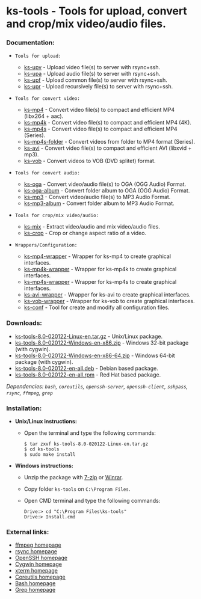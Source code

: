 ks-tools - Tools for upload, convert and crop/mix video/audio files.
====================================================================

### Documentation:
  * `Tools for upload:`

    * [ks-upv](https://github.com/q3aql/ks-tools/blob/main/doc/ks-upv.md) - Upload video file(s) to server with rsync+ssh.
    * [ks-upa](https://github.com/q3aql/ks-tools/blob/main/doc/ks-upa.md) - Upload audio file(s) to server with rsync+ssh.
    * [ks-upf](https://github.com/q3aql/ks-tools/blob/main/doc/ks-upf.md) - Upload common file(s) to server with rsync+ssh.
    * [ks-upr](https://github.com/q3aql/ks-tools/blob/main/doc/ks-upr.md) - Upload recursively file(s) to server with rsync+ssh.
  
  * `Tools for convert video:`

    * [ks-mp4](https://github.com/q3aql/ks-tools/blob/main/doc/ks-mp4.md) - Convert video file(s) to compact and efficient MP4 (libx264 + aac).
    * [ks-mp4k](https://github.com/q3aql/ks-tools/blob/main/doc/ks-mp4k.md) - Convert video file(s) to compact and efficient MP4 (4K).
    * [ks-mp4s](https://github.com/q3aql/ks-tools/blob/main/doc/ks-mp4s.md) - Convert video file(s) to compact and efficient MP4 (Series).
    * [ks-mp4s-folder](https://github.com/q3aql/ks-tools/blob/main/doc/ks-mp4s-folder.md) - Convert videos from folder to MP4 format (Series).
    * [ks-avi](https://github.com/q3aql/ks-tools/blob/main/doc/ks-avi.md) - Convert video file(s) to compact and efficient AVI (libxvid + mp3).
    * [ks-vob](https://github.com/q3aql/ks-tools/blob/main/doc/ks-vob.md) - Convert videos to VOB (DVD splitet) format.
  
  * `Tools for convert audio:`

    * [ks-oga](https://github.com/q3aql/ks-tools/blob/main/doc/ks-oga.md) - Convert video/audio file(s) to OGA (OGG Audio) Format.
    * [ks-oga-album](https://github.com/q3aql/ks-tools/blob/main/doc/ks-oga-album.md) - Convert folder album to OGA (OGG Audio) Format.
    * [ks-mp3](https://github.com/q3aql/ks-tools/blob/main/doc/ks-mp3.md) - Convert video/audio file(s) to MP3 Audio Format.
    * [ks-mp3-album](https://github.com/q3aql/ks-tools/blob/main/doc/ks-mp3-album.md) - Convert folder album to MP3 Audio Format.
  
  * `Tools for crop/mix video/audio:`

    * [ks-mix](https://github.com/q3aql/ks-tools/blob/main/doc/ks-mix.md) - Extract video/audio and mix video/audio files.
    * [ks-crop](https://github.com/q3aql/ks-tools/blob/main/doc/ks-crop.md) - Crop or change aspect ratio of a video.
  
  * `Wrappers/Configuration:`

    * [ks-mp4-wrapper](https://github.com/q3aql/ks-tools/blob/main/doc/ks-mp4-wrapper.md) - Wrapper for ks-mp4 to create graphical interfaces.
    * [ks-mp4k-wrapper](https://github.com/q3aql/ks-tools/blob/main/doc/ks-mp4k-wrapper.md) - Wrapper for ks-mp4k to create graphical interfaces.
    * [ks-mp4s-wrapper](https://github.com/q3aql/ks-tools/blob/main/doc/ks-mp4s-wrapper.md) - Wrapper for ks-mp4s to create graphical interfaces.
    * [ks-avi-wrapper](https://github.com/q3aql/ks-tools/blob/main/doc/ks-avi-wrapper.md) - Wrapper for ks-avi to create graphical interfaces.
    * [ks-vob-wrapper](https://github.com/q3aql/ks-tools/blob/main/doc/ks-vob-wrapper.md) - Wrapper for ks-vob to create graphical interfaces.
    * [ks-conf](https://github.com/q3aql/ks-tools/blob/main/doc/ks-conf.md) - Tool for create and modify all configuration files. 
    
### Downloads:
  * [ks-tools-8.0-020122-Linux-en.tar.gz](https://github.com/q3aql/ks-tools/releases/download/v8.0/ks-tools-8.0-020122-Linux-en.tar.gz) - Unix/Linux package.
  * [ks-tools-8.0-020122-Windows-en-x86.zip](https://github.com/q3aql/ks-tools/releases/download/v8.0/ks-tools-8.0-020122-Windows-en-x86.zip) - Windows 32-bit package (with cygwin).
  * [ks-tools-8.0-020122-Windows-en-x86-64.zip](https://github.com/q3aql/ks-tools/releases/download/v8.0/ks-tools-8.0-020122-Windows-en-x86-64.zip) - Windows 64-bit package (with cygwin).
  * [ks-tools-8.0-020122-en-all.deb](https://github.com/q3aql/ks-tools/releases/download/v8.0/ks-tools-8.0-020122-en-all.deb) - Debian based package.
  * [ks-tools-8.0-020122-en-all.rpm](https://github.com/q3aql/ks-tools/releases/download/v8.0/ks-tools-8.0-020122-en-all.rpm) - Red Hat based package.
 
_Dependencies: `bash`, `coreutils`, `openssh-server`, `openssh-client`, `sshpass`, `rsync`, `ffmpeg`, `grep`_

### Installation:

  * **Unix/Linux instructions:**
  
    * Open the terminal and type the following commands:
    
      ```shell
      $ tar zxvf ks-tools-8.0-020122-Linux-en.tar.gz
      $ cd ks-tools
      $ sudo make install
      ````

  * **Windows instructions:**
  
    * Unzip the package with [7-zip](http://www.7-zip.org/) or [Winrar](http://www.rarlab.com/).
    * Copy folder `ks-tools` on `C:\Program Files`.
    * Open CMD terminal and type the following commands:

      ```shell
      Drive:> cd "C:\Program Files\ks-tools"
      Drive:> Install.cmd
      ````

### External links:

  * [ffmpeg homepage](http://ffmpeg.org/)
  * [rsync homepage](https://rsync.samba.org/)
  * [OpenSSH homepage](https://www.openssh.com/)
  * [Cygwin homepage](https://www.cygwin.com/)
  * [xterm homepage](https://invisible-island.net/xterm/)
  * [Coreutils homepage](https://www.gnu.org/software/coreutils/coreutils.html)
  * [Bash homepage](https://www.gnu.org/software/bash/)
  * [Grep homepage](https://www.gnu.org/software/grep/)
  


